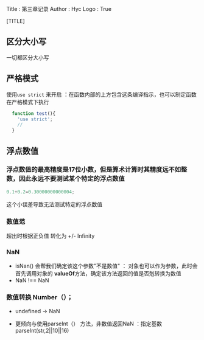 Title         : 第三章记录
Author        : Hyc
Logo          : True

[TITLE]

## 区分大小写
一切都区分大小写

## 严格模式
使用`use strict` 来开启
：在函数内部的上方包含这条编译指示，也可以制定函数在严格模式下执行
```javascript
  function test(){
    'use strict';
    //
  }
  ```
  
## 浮点数值
### 浮点数值的最高精度是17位小数，但是算术计算时其精度远不如整数，因此**永远不要测试某个特定的浮点数值**
``` javascript
0.1+0.2=0.30000000000004;
```
这个小误差导致无法测试特定的浮点数值

### 数值范 
超出时根据正负值 转化为 +/- Infinity

### NaN
* isNan() 会帮我们确定该这个参数"不是数值"
  ： 对象也可以作为参数，此时会首先调用对象的 **valueOf**方法，确定该方法返回的值是否剋转换为数值
* NaN !== NaN

### 数值转换 Number（）；
* undefined -> NaN

* 更倾向与使用parseInt（） 方法，非数值返回NaN
  ：指定基数 parseInt(str,2||10||16)